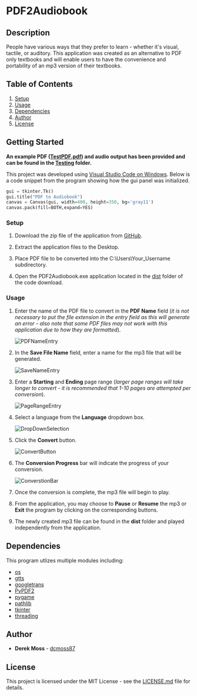 # PDF2Audiobook

## Description

People have various ways that they prefer to learn - whether it's visual, tactile, or auditory. This application was created as an alternative to PDF only textbooks and will enable users to have the convenience and portability of an mp3 version of their textbooks.

## Table of Contents

1. [Setup](https://github.com/dcmoss87/PDF2Audiobook#setup)
2. [Usage](https://github.com/dcmoss87/PDF2Audiobook#usage)
3. [Dependencies](https://github.com/dcmoss87/PDF2Audiobook#dependencies)
4. [Author](https://github.com/dcmoss87/PDF2Audiobook#author)
5. [License](https://github.com/dcmoss87/PDF2Audiobook#license)

## Getting Started

**An example PDF ([TestPDF.pdf](https://github.com/dcmoss87/PDF2Audiobook/blob/main/Testing/TestPDF.pdf)) and audio output has been provided and can be found in the [Testing](https://github.com/dcmoss87/PDF2Audiobook/tree/main/Testing) folder.**

This project was developed using [Visual Studio Code on Windows](https://code.visualstudio.com/docs/setup/windows). Below is a code snippet from the program showing how the gui panel was initialized.
```python
gui = tkinter.Tk()
gui.title("PDF to Audiobook")
canvas = Canvas(gui, width=400, height=350, bg='gray11')
canvas.pack(fill=BOTH,expand=YES)
```

### Setup

  1. Download the zip file of the application from [GitHub](https://github.com/dcmoss87/PDF2Audiobook).

  2. Extract the application files to the Desktop.

  3. Place PDF file to be converted into the C:\Users\Your_Username subdirectory.

  4. Open the PDF2Audiobook.exe application located in the [dist](https://github.com/dcmoss87/PDF2Audiobook/tree/main/Application%20Files/PDF2Audiobook%20Application/dist)     folder of the code download.
 
### Usage

  1. Enter the name of the PDF file to convert in the **PDF Name** field (*it is not necessary to put the file extension in the entry field as this will generate an error - also note that some PDF files may not work with this application due to how they are formatted*).
    
        ![PDFNameEntry](https://github.com/dcmoss87/PDF2Audiobook/blob/main/Documentation/Example%20Pictures/PDFNameEntry.PNG)
  
  2. In the **Save File Name** field, enter a name for the mp3 file that will be generated.

        ![SaveNameEntry](https://github.com/dcmoss87/PDF2Audiobook/blob/main/Documentation/Example%20Pictures/SaveNameEntry.PNG)

  3. Enter a **Starting** and **Ending** page range (*larger page ranges will take longer to convert - it is recommended that 1-10 pages are attempted per conversion*).

        ![PageRangeEntry](https://github.com/dcmoss87/PDF2Audiobook/blob/main/Documentation/Example%20Pictures/PageRangeEntry.PNG)

  4. Select a language from the **Language** dropdown box.

        ![DropDownSelection](https://github.com/dcmoss87/PDF2Audiobook/blob/main/Documentation/Example%20Pictures/DropDownSelection.PNG)

  5. Click the **Convert** button.

        ![ConvertButton](https://github.com/dcmoss87/PDF2Audiobook/blob/main/Documentation/Example%20Pictures/ConvertButton.PNG)

  6. The **Conversion Progress** bar will indicate the progress of your conversion.

        ![ConverstionBar](https://github.com/dcmoss87/PDF2Audiobook/blob/main/Documentation/Example%20Pictures/ConversionBar.PNG)

  7. Once the conversion is complete, the mp3 file will begin to play.

  8. From the application, you may choose to **Pause** or **Resume** the mp3 or **Exit** the program by clicking on the corresponding buttons.

  9. The newly created mp3 file can be found in the **dist** folder and played independently from the application.

## Dependencies

This program utlizes multiple modules including:
- [os](https://docs.python.org/3/library/os.html)
- [gtts](https://pypi.org/project/gTTS/)
- [googletrans](https://pypi.org/project/googletrans/)
- [PyPDF2](https://pypi.org/project/PyPDF2/)
- [pygame](https://pypi.org/project/pygame/)
- [pathlib](https://docs.python.org/3/library/pathlib.html)
- [tkinter](https://docs.python.org/3/library/tkinter.html)
- [threading](https://docs.python.org/3/library/threading.html)

## Author

* **Derek Moss** - [dcmoss87](https://github.com/dcmoss87)

## License

This project is licensed under the MIT License - see the [LICENSE.md](https://github.com/dcmoss87/PDF2Audiobook/blob/main/License/LICENSE) file for details.

